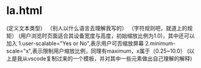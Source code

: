 # la.html
<!DOCTYPE html>(定义文本类型）
<html lang="en">（别人以什么语言去理解我写的）
<head>
    <meta charset="UTF-8">（字符规则吧，就道上的规矩）
    <meta name="viewport" content="width=device-width, initial-scale=1.0">(用户浏览时页面适合其设备宽度与高度，初始缩放比例为1.0)，其中还可以加入
  1.user-scalable="Yes or No",表示用户可否缩放屏幕
  2.minimum-scale="x",表示限制用户缩放比例，同理有maximum，x属于（0.25~10.0）
    <title>Document</title>
</head>
<body>
    
</body>
</html>
(以上是我从vscode复制过来的一个模板，并对其中一些元素做出自己理解的解释)
